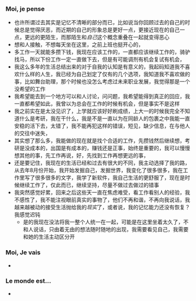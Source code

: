 ### Moi, je pense
- 也许所谓过去其实是记忆不清晰的部分而已，比如说当你回顾过去的自己的时候总是觉得厌恶，而近期的自己的形象总是更好一点，更接近现在的自己一点，更远的更陌生，而那陌生和*自己*这个概念重叠在一起就变得恶心
- 想和人接触，不想每天坐在这里，之前上班也挺开心的，
- 多工作一天就能多攒下钱，我现在应该工作的，一直都应该继续工作的，骑驴找马，所以下份工作一定一直做下去，但是有可能调剂有机会复试有机会，
- 我这么多年的生活总结出来的对于自我的认知是有意义的，我起码知道我不喜欢什么样的人生，我已经为自己划定了仅有的几个选项，我知道我不喜欢做的事，比如舞台助理，那个时候也没怎么考虑过未来职业发展，我觉得那是一个没希望的工作
- 我希望能去到一个地方可以和人讨论，问问题，我希望能得到真正的回应，我一直都希望如此，我曾以为总会在工作的时候有机会，但是事实不是这样
- 我之前实在是太没见识了，上学就应该好好刷成绩，上大一的时候我完全不知道什么是考研，我在干什么，我是不是一直以为在同龄人的包裹之中我能一直安稳的活下去，太错了，我不能再犯这样的错误，短见，缺少信息，在与他人的交往中迷失，
- 其实想了那么多，我能做的现在就是找个合适的工作，先攒钱然后继续想，考研是没成本的，出国是有成本的，赚钱还是正事，始终是重要的，我可以慢慢想其他的事，先工作再说，好，先找到工作再想更远的事，
- 还是要记住，我现在的生活已经和过去有很大的不同，我主动选择了我的路，从去年8月份开始，我开始发掘自己，发掘世界，我变化了很多很多，我在工作里写了很多很多的文字，我学了新软件，我自己生活的更舒服了，现在是时候继续工作了，仅此而已，继续坚持，尽量不做过去做过的错事
- 我突然感觉好累，回来之后这些天一直在焦虑难受，看工作看别人的经验，我不感性了，我不能注视眼前真实的事物了，他们不再和谐，不再向我说话，我越来越被动的接受生活抛给我的*现实*了，或者说，我的记忆能力还没有恢复？我感觉迟钝
	- 是的我现在没法将我一整个人统一在一起，可能是在这里坐着太久了，不和人说话，只由着无由的想法随时随地的出现，我需要看见自己，我需要和她的生活主动区分开




### Moi, Je vais
- 



### Le monde est...
- 